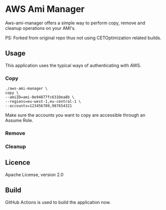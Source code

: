 # AWS Ami Manager

Aws-ami-manager offers a simple way to perform copy, remove and cleanup operations on your AMI's. 

PS: Forked from original repo thus not using CETOptimization related builds.

## Usage

This application uses the typical ways of authenticating with AWS.

### Copy
```
./aws-ami-manager \
copy \
--amiID=ami-0e94877fc6310ea8b \
--regions=eu-west-1,eu-central-1 \
--accounts=123456789,987654321
```

Make sure the accounts you want to copy are accessible through an Assume Role. 

### Remove

### Cleanup

## Licence

Apache License, version 2.0

## Build

GitHub Actions is used to build the application now.
